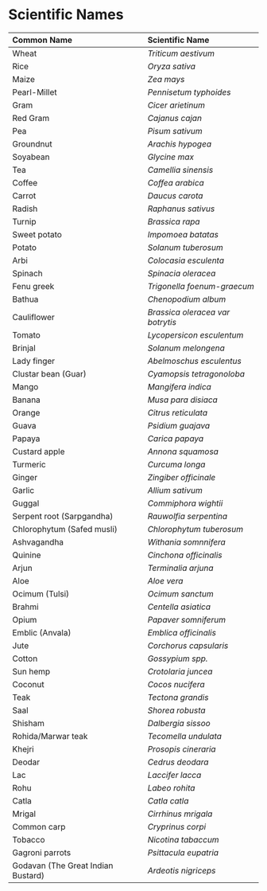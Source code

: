 # Scientific Names

| Common Name | Scientific Name |
| :--- | :--- |
| Wheat | _Triticum aestivum_ |
| Rice | _Oryza sativa_ |
| Maize | _Zea mays_ |
| Pearl-Millet | _Pennisetum typhoides_ |
| Gram | _Cicer arietinum_ |
| Red Gram | _Cajanus cajan_ |
| Pea | _Pisum sativum_ |
| Groundnut | _Arachis hypogea_ |
| Soyabean | _Glycine max_ |
| Tea | _Camellia sinensis_ |
| Coffee | _Coffea arabica_ |
| Carrot | _Daucus carota_ |
| Radish | _Raphanus sativus_ |
| Turnip | _Brassica rapa_ |
| Sweet potato | _Impomoea batatas_ |
| Potato | _Solanum tuberosum_ |
| Arbi | _Colocasia esculenta_ |
| Spinach | _Spinacia oleracea_ |
| Fenu greek | _Trigonella foenum-graecum_ |
| Bathua | _Chenopodium album_ |
| Cauliflower | _Brassica oleracea var botrytis_ |
| Tomato | _Lycopersicon esculentum_ |
| Brinjal | _Solanum melongena_ |
| Lady finger | _Abelmoschus esculentus_ |
| Clustar bean \(Guar\) | _Cyamopsis tetragonoloba_ |
| Mango | _Mangifera indica_ |
| Banana | _Musa para disiaca_ |
| Orange | _Citrus reticulata_ |
| Guava | _Psidium guajava_ |
| Papaya | _Carica papaya_ |
| Custard apple | _Annona squamosa_ |
| Turmeric | _Curcuma longa_ |
| Ginger | _Zingiber officinale_ |
| Garlic | _Allium sativum_ |
| Guggal | _Commiphora wightii_ |
| Serpent root \(Sarpgandha\) | _Rauwolfia serpentina_ |
| Chlorophytum \(Safed musli\) | _Chlorophytum tuberosum_ |
| Ashvagandha | _Withania somnnifera_ |
| Quinine | _Cinchona officinalis_ |
| Arjun | _Terminalia arjuna_ |
| Aloe | _Aloe vera_ |
| Ocimum \(Tulsi\) | _Ocimum sanctum_ |
| Brahmi | _Centella asiatica_ |
| Opium | _Papaver somniferum_ |
| Emblic \(Anvala\) | _Emblica officinalis_ |
| Jute | _Corchorus capsularis_ |
| Cotton | _Gossypium spp._ |
| Sun hemp | _Crotolaria juncea_ |
| Coconut | _Cocos nucifera_ |
| Teak | _Tectona grandis_ |
| Saal | _Shorea robusta_ |
| Shisham | _Dalbergia sissoo_ |
| Rohida/Marwar teak | _Tecomella undulata_ |
| Khejri | _Prosopis cineraria_ |
| Deodar | _Cedrus deodara_ |
| Lac | _Laccifer lacca_ |
| Rohu | _Labeo rohita_ |
| Catla | _Catla catla_ |
| Mrigal | _Cirrhinus mrigala_ |
| Common carp | _Cryprinus corpi_ |
| Tobacco | _Nicotina tabaccum_ |
| Gagroni parrots | _Psittacula eupatria_ |
| Godavan \(The Great Indian Bustard\) | _Ardeotis nigriceps_ |

